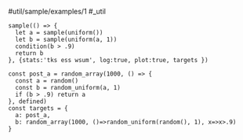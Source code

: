 #util/sample/examples/1 #_util
```js:js_input
sample(() => {
  let a = sample(uniform())
  let b = sample(uniform(a, 1))
  condition(b > .9)
  return b
}, {stats:'tks ess wsum', log:true, plot:true, targets })
```
```js:js_removed
const post_a = random_array(1000, () => {
  const a = random()
  const b = random_uniform(a, 1)
  if (b > .9) return a
}, defined)
const targets = {
  a: post_a,
  b: random_array(1000, ()=>random_uniform(random(), 1), x=>x>.9)
}
```